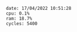 

                date: 17/04/2022 10:51:28
                cpu: 0.1%
                ram: 18.7%
                cycles: 5400

                         